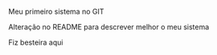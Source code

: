 Meu primeiro sistema no GIT

Alteração no README para descrever melhor o meu sistema

Fiz besteira aqui